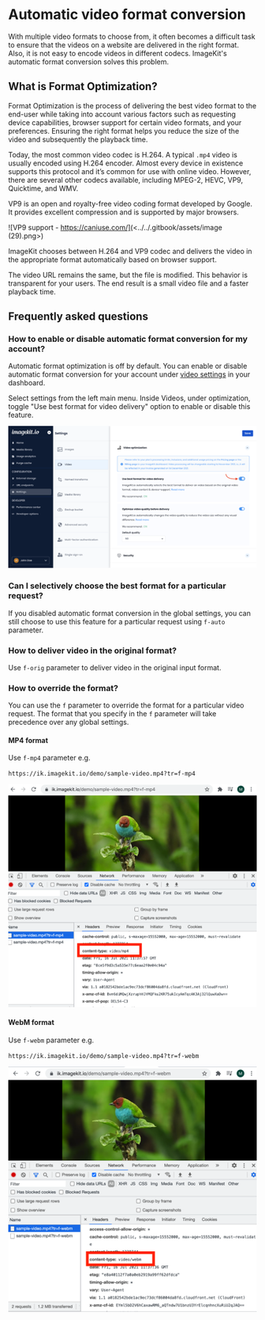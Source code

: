 # Automatic video format conversion

With multiple video formats to choose from, it often becomes a difficult task to ensure that the videos on a website are delivered in the right format. Also, it is not easy to encode videos in different codecs. ImageKit's automatic format conversion solves this problem.

## What is Format Optimization?

Format Optimization is the process of delivering the best video format to the end-user while taking into account various factors such as requesting device capabilities, browser support for certain video formats, and your preferences. Ensuring the right format helps you reduce the size of the video and subsequently the playback time.

Today, the most common video codec is H.264. A typical `.mp4` video is usually encoded using H.264 encoder. Almost every device in existence supports this protocol and it’s common for use with online video. However, there are several other codecs available, including MPEG-2, HEVC, VP9, Quicktime, and WMV.

VP9 is an open and royalty-free video coding format developed by Google. It provides excellent compression and is supported by major browsers.

![VP9 support - https://caniuse.com/](<../../.gitbook/assets/image (29).png>)

ImageKit chooses between H.264 and VP9 codec and delivers the video in the appropriate format automatically based on browser support.

The video URL remains the same, but the file is modified. This behavior is transparent for your users. The end result is a small video file and a faster playback time.

## Frequently asked questions

### How to enable or disable automatic format conversion for my account?

Automatic format optimization is off by default. You can enable or disable automatic format conversion for your account under [video settings](https://imagekit.io/dashboard/settings/videos) in your dashboard.

Select settings from the left main menu. Inside Videos, under optimization, toggle "Use best format for video delivery" option to enable or disable this feature.

![Video settings](<../../.gitbook/assets/video-best-format.png>)

### Can I selectively choose the best format for a particular request?

If you disabled automatic format conversion in the global settings, you can still choose to use this feature for a particular request using `f-auto` parameter.

### How to deliver video in the original format?

Use `f-orig` parameter to deliver video in the original input format.

### How to override the format?

You can use the `f` parameter to override the format for a particular video request. The format that you specify in the `f` parameter will take precedence over any global settings.

#### MP4 format

Use `f-mp4` parameter e.g.

`https://ik.imagekit.io/demo/sample-video.mp4?tr=f-mp4`

![](<../../.gitbook/assets/Screenshot 2021-07-16 at 5.08.09 PM.png>)

#### WebM format

Use `f-webm` parameter e.g.

`https://ik.imagekit.io/demo/sample-video.mp4?tr=f-webm`

![](<../../.gitbook/assets/Screenshot 2021-07-16 at 5.07.53 PM.png>)

####
